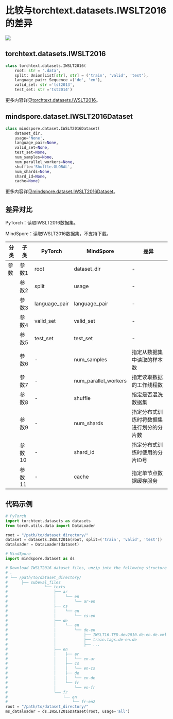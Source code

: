 # 比较与torchtext.datasets.IWSLT2016的差异

<a href="https://gitee.com/mindspore/docs/blob/master/docs/mindspore/source_zh_cn/note/api_mapping/pytorch_diff/IWSLT2016.md" target="_blank"><img src="https://mindspore-website.obs.cn-north-4.myhuaweicloud.com/website-images/master/resource/_static/logo_source.png"></a>

## torchtext.datasets.IWSLT2016

```python
class torchtext.datasets.IWSLT2016(
    root: str = '.data',
    split: Union[List[str], str] = ('train', 'valid', 'test'),
    language_pair: Sequence =('de', 'en'),
    valid_set: str ='tst2013',
    test_set: str ='tst2014')
```

更多内容详见[torchtext.datasets.IWSLT2016](https://pytorch.org/text/0.9.0/datasets.html#iwslt2016)。

## mindspore.dataset.IWSLT2016Dataset

```python
class mindspore.dataset.IWSLT2016Dataset(
    dataset_dir,
    usage='None',
    language_pair=None,
    valid_set=None,
    test_set=None,
    num_samples=None,
    num_parallel_workers=None,
    shuffle='Shuffle.GLOBAL',
    num_shards=None,
    shard_id=None,
    cache=None)
```

更多内容详见[mindspore.dataset.IWSLT2016Dataset](https://mindspore.cn/docs/zh-CN/master/api_python/dataset/mindspore.dataset.IWSLT2016Dataset.html#mindspore.dataset.IWSLT2016Dataset)。

## 差异对比

PyTorch：读取IWSLT2016数据集。

MindSpore：读取IWSLT2016数据集，不支持下载。

| 分类 | 子类 |PyTorch | MindSpore | 差异 |
| --- | ---   | ---   | ---        |---  |
|参数 | 参数1 | root    | dataset_dir    | - |
|     | 参数2 | split      | usage    |- |
|     | 参数3 | language_pair      | language_pair    |- |
|     | 参数4 | valid_set      | valid_set    |- |
|     | 参数5 | test_set      | test_set    |- |
|     | 参数6 | -    | num_samples | 指定从数据集中读取的样本数 |
|     | 参数7 | -    | num_parallel_workers | 指定读取数据的工作线程数 |
|     | 参数8 | -    | shuffle  | 指定是否混洗数据集 |
|     | 参数9 | -    | num_shards | 指定分布式训练时将数据集进行划分的分片数 |
|     | 参数10 | -    | shard_id | 指定分布式训练时使用的分片ID号 |
|     | 参数11 | -    | cache | 指定单节点数据缓存服务 |

## 代码示例

```python
# PyTorch
import torchtext.datasets as datasets
from torch.utils.data import DataLoader

root = "/path/to/dataset_directory/"
dataset = datasets.IWSLT2016(root, split=('train', 'valid', 'test'))
dataloader = DataLoader(dataset)

# MindSpore
import mindspore.dataset as ds

# Download IWSLT2016 dataset files, unzip into the following structure
# .
# └── /path/to/dataset_directory/
#      ├── subeval_files
#                └── texts
#                    ├── ar
#                    │    └── en
#                    │        └── ar-en
#                    ├── cs
#                    │    └── en
#                    │        └── cs-en
#                    ├── de
#                    │    └── en
#                    │        └── de-en
#                    │            ├── IWSLT16.TED.dev2010.de-en.de.xml
#                    │            ├── train.tags.de-en.de
#                    │            ├── ...
#                    ├── en
#                    │    ├── ar
#                    │    │   └── en-ar
#                    │    ├── cs
#                    │    │   └── en-cs
#                    │    ├── de
#                    │    │   └── en-de
#                    │    └── fr
#                    │        └── en-fr
#                    └── fr
#                        └── en
#                            └── fr-en2
root = "/path/to/dataset_directory/"
ms_dataloader = ds.IWSLT2016Dataset(root, usage='all')
```
